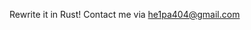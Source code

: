 Rewrite it in Rust!
Contact me via he1pa404@gmail.com
<!--
**He1pa/He1pa** is a ✨ _special_ ✨ repository because its `README.md` (this file) appears on your GitHub profile.

Here are some ideas to get you started:

- 🔭 I’m currently working on ...
- 🌱 I’m currently learning ...
- 👯 I’m looking to collaborate on ...
- 🤔 I’m looking for help with ...
- 💬 Ask me about ...
- 📫 How to reach me: ...
- 😄 Pronouns: ...
- ⚡ Fun fact: ...
-->


<!--
[![An image of @he1pa's Holopin badges, which is a link to view their full Holopin profile](https://holopin.me/he1pa)](https://holopin.io/@he1pa)
-->
